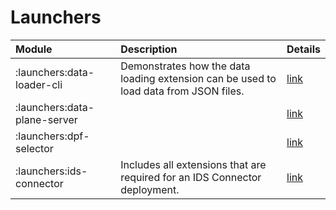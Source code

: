 # Launchers

| Module | Description | Details
| :----- | :---------- | :------ |
| :launchers:data-loader-cli          | Demonstrates how the data loading extension can be used to load data from JSON files. | [link]({{launchers}}data-loader-cli) |
| :launchers:data-plane-server        |  | [link]({{launchers}}data-plane-server) |
| :launchers:dpf-selector             |  | [link]({{launchers}}dpf-selector) |
| :launchers:ids-connector            | Includes all extensions that are required for an IDS Connector deployment. | [link]({{launchers}}ids-connector) |
